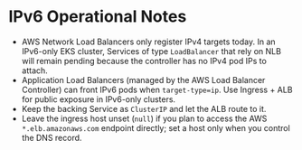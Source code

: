 # IPv6 Operational Notes

- AWS Network Load Balancers only register IPv4 targets today. In an IPv6-only EKS cluster, Services of type `LoadBalancer` that rely on NLB will remain pending because the controller has no IPv4 pod IPs to attach.
- Application Load Balancers (managed by the AWS Load Balancer Controller) can front IPv6 pods when `target-type=ip`. Use Ingress + ALB for public exposure in IPv6-only clusters.
- Keep the backing Service as `ClusterIP` and let the ALB route to it.
- Leave the ingress host unset (`null`) if you plan to access the AWS `*.elb.amazonaws.com` endpoint directly; set a host only when you control the DNS record.

